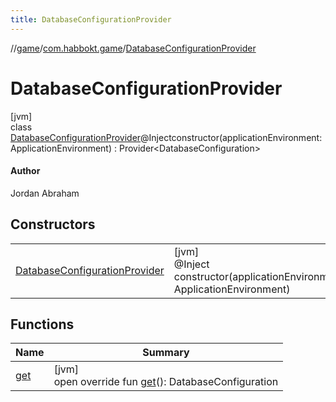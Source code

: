 ```yaml
---
title: DatabaseConfigurationProvider
---
```

//[game](../../../index.html)/[com.habbokt.game](../index.html)/[DatabaseConfigurationProvider](index.html)



# DatabaseConfigurationProvider



[jvm]\
class [DatabaseConfigurationProvider](index.html)@Injectconstructor(applicationEnvironment: ApplicationEnvironment) : Provider&lt;DatabaseConfiguration&gt; 

#### Author



Jordan Abraham



## Constructors


| | |
|---|---|
| [DatabaseConfigurationProvider](-database-configuration-provider.html) | [jvm]<br>@Inject<br>constructor(applicationEnvironment: ApplicationEnvironment) |


## Functions


| Name | Summary |
|---|---|
| [get](get.html) | [jvm]<br>open override fun [get](get.html)(): DatabaseConfiguration |

